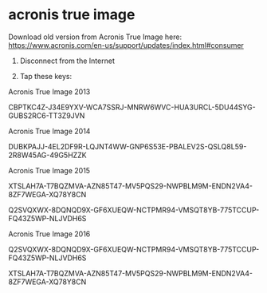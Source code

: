 # acronis true image

Download old version from Acronis True Image here: 
https://www.acronis.com/en-us/support/updates/index.html#consumer

1. Disconnect from the Internet

2. Tap these keys:

Acronis True Image 2013

CBPTKC4Z-J34E9YXV-WCA7SSRJ-MNRW6WVC-HUA3URCL-5DU44SYG-GUBS2RC6-TT3Z9JVN

Acronis True Image 2014

DUBKPAJJ-4EL2DF9R-LQJNT4WW-GNP6S53E-PBALEV2S-QSLQ8L59-2R8W45AG-49G5HZZK

Acronis True Image 2015

XTSLAH7A-T7BQZMVA-AZN85T47-MV5PQS29-NWPBLM9M-ENDN2VA4-8ZF7WEGA-XQ78Y8CN

Q2SVQXWX-8DQNQD9X-GF6XUEQW-NCTPMR94-VMSQT8YB-775TCCUP-FQ43Z5WP-NLJVDH6S

Acronis True Image 2016

Q2SVQXWX-8DQNQD9X-GF6XUEQW-NCTPMR94-VMSQT8YB-775TCCUP-FQ43Z5WP-NLJVDH6S

XTSLAH7A-T7BQZMVA-AZN85T47-MV5PQS29-NWPBLM9M-ENDN2VA4-8ZF7WEGA-XQ78Y8CN
